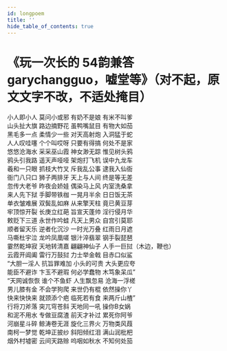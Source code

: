 ```yaml
---
id: longpoem
title: ''
hide_table_of_contents: true
---
```


# 《玩一次长的 54韵兼答garychangguo，嘘堂等》（对不起，原文文字不改，不适处掩目）

小人即小人 莫问小或邪 有奶不是娘 有米不叫爹<br/>
山头扯大旗 路边摘野花 虽鸭嘴鼠目 有物大如茄<br/>
黑毛多一点 柔情少一些 对天高射炮 入洞猛于蛇<br/>
人人叹哇噻 个个叫哎呀 只要有得搞 何处不是家<br/>
悠悠沧海水 采采巫山霞 神女渺无踪 惟见树头鸦<br/>
鸦头引我路 遥天声哑哑 架炮打飞机 误中九龙车<br/>
羲和一只眼 抓枝大竹叉 斥我乱公事 逮我入仙衙<br/>
衙门八只口 狮子两排牙 天上与人间 终是等无差<br/>
忽传大老爷 昨夜会娇娃 偶染马上风 内室洗桑拿<br/>
来人先下狱 手脚带铁枷 一晃月半余 日日饭无茶<br/>
单衣皱难展 双鬓乱如麻 从来擎天柱 竟已黄豆芽<br/>
牢顶惊开裂 长庚立红葩 旨宣天蓬帅 淫行侵月华<br/>
敕贬下三道 永世作吟蛙 凡天上男众 自宫引莫耶<br/>
顺者留天乐 逆者化沉沙 一时光万叠 红雨日月遮<br/>
马嘶杜宇泣 龙吟凤凰嗟 银汁淬翡翠 钢手裂琵琶<br/>
霎然乾坤寂 天地转清嘉 翩翩神仙子 人手一巨挝（木边，鞭也）<br/>
云霞开阊阖 雷行万鼓挝 力士举金戟 目赤口似鲨<br/>
“大胆一淫人 抗旨罪难加 小头的可贵 大头更应夸<br/>
能臣不避诈 卞玉不避瑕 何必学蠢物 木笃象呆瓜”<br/>
“天网诚恢恢 谁个不鱼虾 人生飘忽易 沧海一浮槎<br/>
男儿膝有金 不会学狗爬 来世仍有棍 依然操你丫<br/>
快来快快来 就颈添个疤 临死若有食 来两斤山楂”<br/>
行将刀斧落 突兀穹苍斜 天地同一吼 操你B女娲<br/>
和泥不用水 专做豆腐渣 前天才补过 累死你阿爷<br/>
河崩星斗碎 鲸涛卷无涯 旋化三界火 万物类风葭<br/>
南柯一梦觉 乾坤正披纱 斜阳倾红泪 满山润枇杷<br/>
烟外村墟密 云间天路赊 呜咽如秋水 不知何处笳
